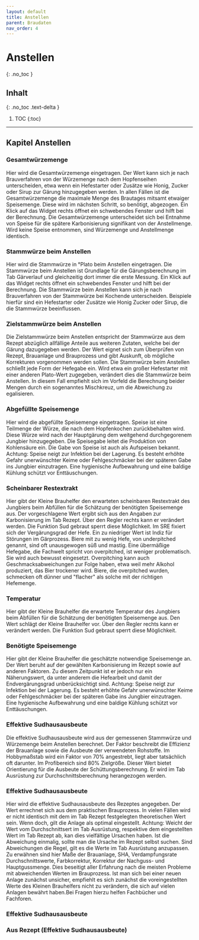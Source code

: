 ```yaml
---
layout: default
title: Anstellen
parent: Braudaten
nav_order: 4
---
```


# Anstellen
{: .no_toc }

## Inhalt
{: .no_toc .text-delta }

1. TOC
{:toc}

---

## Kapitel Anstellen

### Gesamtwürzemenge
Hier wird die Gesamtwürzemenge eingetragen.
Der Wert kann sich je nach Brauverfahren von der Würzemenge nach dem Hopfenseihen unterscheiden, etwa wenn ein Hefestarter oder Zusätze wie Honig, Zucker oder Sirup zur Gärung hinzugegeben werden. In allen Fällen ist die Gesamtwürzemenge die maximale Menge des Brautages mitsamt etwaiger Speisemenge. Diese wird im nächsten Schritt, so benötigt, abgezogen. Ein Klick auf das Widget rechts öffnet ein schwebendes Fenster und hilft bei der Berechnung.
Die Gesamtwürzemenge unterscheidet sich bei Entnahme von Speise für die spätere Karbonisierung signifikant von der Anstellmenge. Wird keine Speise entnommen, sind Würzemenge und Anstellmenge identisch.

### Stammwürze beim Anstellen
Hier wird die Stammwürze in °Plato beim Anstellen eingetragen.
Die Stammwürze beim Anstellen ist Grundlage für die Gärungsberechnung im Tab Gärverlauf und gleichzeitig dort immer die erste Messung. Ein Klick auf das Widget rechts öffnet ein schwebendes Fenster und hilft bei der Berechnung.
Die Stammwürze beim Anstellen kann sich je nach Brauverfahren von der Stammwürze bei Kochende unterscheiden. Beispiele hierfür sind ein Hefestarter oder Zusätze wie Honig Zucker oder Sirup, die die Stammwürze beeinflussen.

### Zielstammwürze beim Anstellen
Die Zielstammwürze beim Anstellen entspricht der Stammwürze aus dem Rezept abzüglich allfällige Anteile aus weiteren Zutaten, welche bei der Gärung dazugegeben werden.
Der Wert eignet sich zum Überprüfen von Rezept, Brauanlage und Brauprozess und gibt Auskunft, ob mögliche Korrekturen vorgenommen werden sollen.
Die Stammwürze beim Anstellen schließt jede Form der Hefegabe ein. Wird etwa ein großer Hefestarter mit einer anderen Plato-Wert zugegeben, verändert dies die Stammwürze beim Anstellen. In diesem Fall empfiehlt sich im Vorfeld die Berechnung beider Mengen durch ein sogenanntes Mischkreuz, um die Abweichung zu egalisieren.

### Abgefüllte Speisemenge
Hier wird die abgefüllte Speisemenge eingetragen.
Speise ist eine Teilmenge der Würze, die nach dem Hopfenkochen zurückbehalten wird. Diese Würze wird nach der Hauptgärung dem weitgehend durchgegorenem Jungbier hinzugegeben. Die Speisegabe leitet die Produktion von Kohlensäure ein. Die Gabe von Speise ist auch als Aufspeisen bekannt.
Achtung: Speise neigt zur Infektion bei der Lagerung. Es besteht erhöhte Gefahr unerwünschter Keime oder Fehlgeschmäcker bei der späteren Gabe ins Jungbier einzutragen. Eine hygienische Aufbewahrung und eine baldige Kühlung schützt vor Enttäuschungen.

### Scheinbarer Restextrakt
Hier gibt der Kleine Brauhelfer den erwarteten scheinbaren Restextrakt des Jungbiers beim Abfüllen für die Schätzung der benötigten Speisemenge aus.
Der vorgeschlagene Wert ergibt sich aus den Angaben zur Karbonisierung im Tab Rezept. Über den Regler rechts kann er verändert werden. Die Funktion Sud gebraut sperrt diese Möglichkeit. 
Im SRE fixiert sich der Vergärungsgrad der Hefe. Ein zu niedriger Wert ist Indiz für Störungen im Gärprozess. Biere mit zu wenig Hefe, von underpitched genannt, sind oft unausgewogen süß und mastig. Eine übermäßige Hefegabe, die Fachwelt spricht von overpitched, ist weniger problematisch. Sie wird auch bewusst eingesetzt. Overpitching kann auch Geschmacksabweichungen zur Folge haben, etwa weil mehr Alkohol produziert, das Bier trockener wird. Biere, die overpitched wurden, schmecken oft dünner und "flacher" als solche mit der richtigen Hefemenge.

### Temperatur
Hier gibt der Kleine Brauhelfer die erwartete Temperatur des Jungbiers beim Abfüllen für die Schätzung der benötigten Speisemenge aus.
Den Wert schlägt der Kleine Brauhelfer vor. Über den Regler rechts kann er verändert werden. Die Funktion Sud gebraut sperrt diese Möglichkeit.

### Benötigte Speisemenge
Hier gibt der Kleine Brauhelfer die geschätzte notwendige Speisemenge an.
Der Wert beruht auf der gewählten Karbonisierung im Rezept sowie auf anderen Faktoren. Zu diesem Zeitpunkt ist er jedoch nur ein Näherungswert, da unter anderem die Hefearbeit und damit der Endvergärungsgrad unberücksichtigt sind.
Achtung: Speise neigt zur Infektion bei der Lagerung. Es besteht erhöhte Gefahr unerwünschter Keime oder Fehlgeschmäcker bei der späteren Gabe ins Jungbier einzutragen. Eine hygienische Aufbewahrung und eine baldige Kühlung schützt vor Enttäuschungen.

### Effektive Sudhausausbeute
Die effektive Sudhausausbeute wird aus der gemessenen Stammwürze und Würzemenge beim Anstellen berechnet.
Der Faktor beschreibt die Effizienz der Brauanlage sowie die Ausbeute der verwendeten Rohstoffe.
Im Hobbymaßstab wird ein Faktor von 70% angestrebt, liegt aber tatsächlich oft darunter. Im Profibereich sind 80% Zielgröße.
Dieser Wert bietet Orientierung für die Ausbeute der Schüttungsberechnung. Er wird im Tab Ausrüstung zur Durchschnittsberechnung herangezogen werden.

### Effektive Sudhausausbeute
Hier wird die effektive Sudhausausbeute des Rezeptes angegeben. Der Wert errechnet sich aus dem praktischen Brauprozess. In vielen Fällen wird er nicht identisch mit dem im Tab Rezept festgelegten theoretischen Wert sein. Wenn doch, gilt die Anlage als optimal eingestellt.
Achtung: Weicht der Wert vom Durchschnittsert im Tab Ausrüstung, respektive dem eingestellten Wert im Tab Rezept ab, kan dies vielfältige Ursachen haben. Ist die Abweichung einmalig, sollte man die Ursache im Rezept selbst suchen.
Sind Abweichungen die Regel, gilt es die Werte im Tab Ausrüstung anzupassen. Zu erwähnen sind hier Maße der Brauanlage, SHA, Verdampfungsrate Durchschnittswerte, Farbkorrektur, Korrektur der Nachguss- und Hauptgussmenge. Dies beseitigt aller Erfahrung nach die meisten Probleme mit abweichenden Werten im Brauprozess.
Ist man sich bei einer neuen Anlage zunächst unsicher, empfiehlt es sich zunächst die voreingestellten Werte des Kleinen Brauhelfers nicht zu verändern, die sich auf vielen Anlagen bewährt haben.Bei Fragen hierzu helfen Fachbücher und Fachforen.








### Effektive Sudhausausbeute

### Aus Rezept (Effektive Sudhausausbeute)

